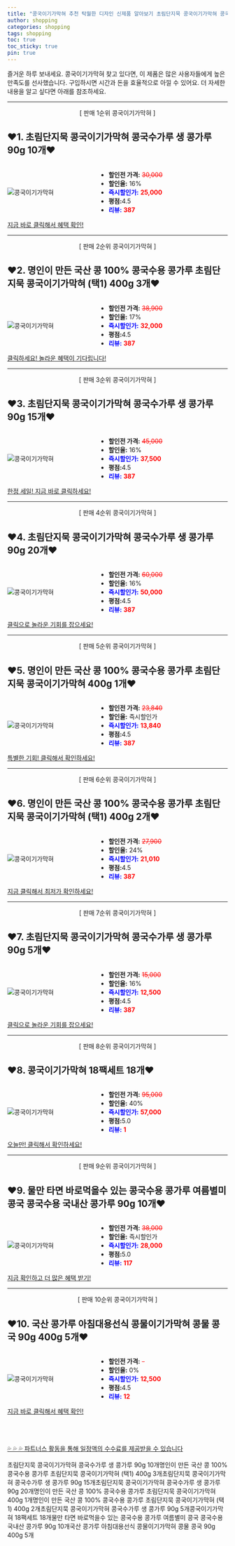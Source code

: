 ```yaml
---
title: "콩국이기가막혀 추천 탁월한 디자인 신제품 알아보기 초림단지묵 콩국이기가막혀 콩국수가루 생 콩가루"
author: shopping
categories: shopping
tags: shopping
toc: true
toc_sticky: true
pin: true
---
```

즐거운 하루 보내세요. 콩국이기가막혀 찾고 있다면, 이 제품은 많은 사용자들에게 높은 만족도를 선사했습니다. 구입하시면 시간과 돈을 효율적으로 아낄 수 있어요. 더 자세한 내용을 알고 싶다면 아래를 참조하세요.

---
<p class="toplist" style="margin: 0 auto; display: block; width: fit-content;">[ 판매 1순위 콩국이기가막혀 ]</p>

<h2><strong>❤️1. 초림단지묵 콩국이기가막혀 콩국수가루 생 콩가루 90g 10개❤️</strong></h2>

<div style="display: flex; align-items: center;">
    <div style="flex: 0.4;">
        <img src="https://thumbnail8.coupangcdn.com/thumbnails/remote/230x230ex/image/vendor_inventory/20e3/b62d8d49ae7216c7bf94738fe8d8bc339926d23a1d286d15d5ebedfbab93.png" alt="콩국이기가막혀" style="max-width: 100%;">
    </div>
    <div style="flex: 0.6; margin-left: 10px;">
        <ul>
            <li><strong>할인전 가격:</strong> <del style="color: red;">30,000</del></li>
            <li><strong>할인율:</strong> 16%</li>
            <li><span style='color:blue'><strong>즉시할인가:</strong></span> <span style='color:red'><strong>25,000</strong></span></li>
            <li><strong>평점:</strong>4.5</li>
            <li><span style='color:blue'><strong>리뷰:</strong></span> <span style='color:red'><strong>387</strong></span></li>
        </ul>
    </div>
</div>
<div class="center">
    <a href="https://selin100587.github.io?lptag=AF9450613&subid=githubio&pageKey=6660599974&traceid=V0-153&itemId=18942259243&vendorItemId=83999496790" class="myButton">
        지금 바로 클릭해서 혜택 확인!
    </a>
</div>


---
<p class="toplist" style="margin: 0 auto; display: block; width: fit-content;">[ 판매 2순위 콩국이기가막혀 ]</p>

<h2><strong>❤️2. 명인이 만든 국산 콩 100% 콩국수용 콩가루 초림단지묵 콩국이기가막혀 (택1) 400g 3개❤️</strong></h2>

<div style="display: flex; align-items: center;">
    <div style="flex: 0.4;">
        <img src="https://thumbnail9.coupangcdn.com/thumbnails/remote/230x230ex/image/vendor_inventory/b16e/c433419ad3226a581d91582f7bf93b655d88c2dcc460c3f1486510379172.jpg" alt="콩국이기가막혀" style="max-width: 100%;">
    </div>
    <div style="flex: 0.6; margin-left: 10px;">
        <ul>
            <li><strong>할인전 가격:</strong> <del style="color: red;">38,900</del></li>
            <li><strong>할인율:</strong> 17%</li>
            <li><span style='color:blue'><strong>즉시할인가:</strong></span> <span style='color:red'><strong>32,000</strong></span></li>
            <li><strong>평점:</strong>4.5</li>
            <li><span style='color:blue'><strong>리뷰:</strong></span> <span style='color:red'><strong>387</strong></span></li>
        </ul>
    </div>
</div>
<div class="center">
    <a href="https://selin100587.github.io?lptag=AF9450613&subid=githubio&pageKey=6660599974&traceid=V0-153&itemId=14552794616&vendorItemId=81795135751" class="myButton">
        클릭하세요! 놀라운 혜택이 기다립니다!
    </a>
</div>


---
<p class="toplist" style="margin: 0 auto; display: block; width: fit-content;">[ 판매 3순위 콩국이기가막혀 ]</p>

<h2><strong>❤️3. 초림단지묵 콩국이기가막혀 콩국수가루 생 콩가루 90g 15개❤️</strong></h2>

<div style="display: flex; align-items: center;">
    <div style="flex: 0.4;">
        <img src="https://thumbnail8.coupangcdn.com/thumbnails/remote/230x230ex/image/vendor_inventory/20e3/b62d8d49ae7216c7bf94738fe8d8bc339926d23a1d286d15d5ebedfbab93.png" alt="콩국이기가막혀" style="max-width: 100%;">
    </div>
    <div style="flex: 0.6; margin-left: 10px;">
        <ul>
            <li><strong>할인전 가격:</strong> <del style="color: red;">45,000</del></li>
            <li><strong>할인율:</strong> 16%</li>
            <li><span style='color:blue'><strong>즉시할인가:</strong></span> <span style='color:red'><strong>37,500</strong></span></li>
            <li><strong>평점:</strong>4.5</li>
            <li><span style='color:blue'><strong>리뷰:</strong></span> <span style='color:red'><strong>387</strong></span></li>
        </ul>
    </div>
</div>
<div class="center">
    <a href="https://selin100587.github.io?lptag=AF9450613&subid=githubio&pageKey=6660599974&traceid=V0-153&itemId=18942259244&vendorItemId=83999496779" class="myButton">
        한정 세일! 지금 바로 클릭하세요!
    </a>
</div>


---
<p class="toplist" style="margin: 0 auto; display: block; width: fit-content;">[ 판매 4순위 콩국이기가막혀 ]</p>

<h2><strong>❤️4. 초림단지묵 콩국이기가막혀 콩국수가루 생 콩가루 90g 20개❤️</strong></h2>

<div style="display: flex; align-items: center;">
    <div style="flex: 0.4;">
        <img src="https://thumbnail8.coupangcdn.com/thumbnails/remote/230x230ex/image/vendor_inventory/20e3/b62d8d49ae7216c7bf94738fe8d8bc339926d23a1d286d15d5ebedfbab93.png" alt="콩국이기가막혀" style="max-width: 100%;">
    </div>
    <div style="flex: 0.6; margin-left: 10px;">
        <ul>
            <li><strong>할인전 가격:</strong> <del style="color: red;">60,000</del></li>
            <li><strong>할인율:</strong> 16%</li>
            <li><span style='color:blue'><strong>즉시할인가:</strong></span> <span style='color:red'><strong>50,000</strong></span></li>
            <li><strong>평점:</strong>4.5</li>
            <li><span style='color:blue'><strong>리뷰:</strong></span> <span style='color:red'><strong>387</strong></span></li>
        </ul>
    </div>
</div>
<div class="center">
    <a href="https://selin100587.github.io?lptag=AF9450613&subid=githubio&pageKey=6660599974&traceid=V0-153&itemId=18942259247&vendorItemId=83999496766" class="myButton">
        클릭으로 놀라운 기회를 잡으세요!
    </a>
</div>


---
<p class="toplist" style="margin: 0 auto; display: block; width: fit-content;">[ 판매 5순위 콩국이기가막혀 ]</p>

<h2><strong>❤️5. 명인이 만든 국산 콩 100% 콩국수용 콩가루 초림단지묵 콩국이기가막혀 400g 1개❤️</strong></h2>

<div style="display: flex; align-items: center;">
    <div style="flex: 0.4;">
        <img src="https://thumbnail9.coupangcdn.com/thumbnails/remote/230x230ex/image/vendor_inventory/a0b6/e16330a8116b765f2880b03a811d70081bd3b3029b90ea3f2ab680d50f47.jpg" alt="콩국이기가막혀" style="max-width: 100%;">
    </div>
    <div style="flex: 0.6; margin-left: 10px;">
        <ul>
            <li><strong>할인전 가격:</strong> <del style="color: red;">23,840</del></li>
            <li><strong>할인율:</strong> 즉시할인가</li>
            <li><span style='color:blue'><strong>즉시할인가:</strong></span> <span style='color:red'><strong>13,840</strong></span></li>
            <li><strong>평점:</strong>4.5</li>
            <li><span style='color:blue'><strong>리뷰:</strong></span> <span style='color:red'><strong>387</strong></span></li>
        </ul>
    </div>
</div>
<div class="center">
    <a href="https://selin100587.github.io?lptag=AF9450613&subid=githubio&pageKey=6660599974&traceid=V0-153&itemId=14552447456&vendorItemId=81779127632" class="myButton">
        특별한 기회! 클릭해서 확인하세요!
    </a>
</div>


---
<p class="toplist" style="margin: 0 auto; display: block; width: fit-content;">[ 판매 6순위 콩국이기가막혀 ]</p>

<h2><strong>❤️6. 명인이 만든 국산 콩 100% 콩국수용 콩가루 초림단지묵 콩국이기가막혀 (택1) 400g 2개❤️</strong></h2>

<div style="display: flex; align-items: center;">
    <div style="flex: 0.4;">
        <img src="https://thumbnail9.coupangcdn.com/thumbnails/remote/230x230ex/image/vendor_inventory/b16e/c433419ad3226a581d91582f7bf93b655d88c2dcc460c3f1486510379172.jpg" alt="콩국이기가막혀" style="max-width: 100%;">
    </div>
    <div style="flex: 0.6; margin-left: 10px;">
        <ul>
            <li><strong>할인전 가격:</strong> <del style="color: red;">27,900</del></li>
            <li><strong>할인율:</strong> 24%</li>
            <li><span style='color:blue'><strong>즉시할인가:</strong></span> <span style='color:red'><strong>21,010</strong></span></li>
            <li><strong>평점:</strong>4.5</li>
            <li><span style='color:blue'><strong>리뷰:</strong></span> <span style='color:red'><strong>387</strong></span></li>
        </ul>
    </div>
</div>
<div class="center">
    <a href="https://selin100587.github.io?lptag=AF9450613&subid=githubio&pageKey=6660599974&traceid=V0-153&itemId=15287408652&vendorItemId=81795135798" class="myButton">
        지금 클릭해서 최저가 확인하세요!
    </a>
</div>


---
<p class="toplist" style="margin: 0 auto; display: block; width: fit-content;">[ 판매 7순위 콩국이기가막혀 ]</p>

<h2><strong>❤️7. 초림단지묵 콩국이기가막혀 콩국수가루 생 콩가루 90g 5개❤️</strong></h2>

<div style="display: flex; align-items: center;">
    <div style="flex: 0.4;">
        <img src="https://thumbnail8.coupangcdn.com/thumbnails/remote/230x230ex/image/vendor_inventory/20e3/b62d8d49ae7216c7bf94738fe8d8bc339926d23a1d286d15d5ebedfbab93.png" alt="콩국이기가막혀" style="max-width: 100%;">
    </div>
    <div style="flex: 0.6; margin-left: 10px;">
        <ul>
            <li><strong>할인전 가격:</strong> <del style="color: red;">15,000</del></li>
            <li><strong>할인율:</strong> 16%</li>
            <li><span style='color:blue'><strong>즉시할인가:</strong></span> <span style='color:red'><strong>12,500</strong></span></li>
            <li><strong>평점:</strong>4.5</li>
            <li><span style='color:blue'><strong>리뷰:</strong></span> <span style='color:red'><strong>387</strong></span></li>
        </ul>
    </div>
</div>
<div class="center">
    <a href="https://selin100587.github.io?lptag=AF9450613&subid=githubio&pageKey=6660599974&traceid=V0-153&itemId=18942259245&vendorItemId=83999496754" class="myButton">
        클릭으로 놀라운 기회를 잡으세요!
    </a>
</div>


---
<p class="toplist" style="margin: 0 auto; display: block; width: fit-content;">[ 판매 8순위 콩국이기가막혀 ]</p>

<h2><strong>❤️8. 콩국이기가막혀 18팩세트 18개❤️</strong></h2>

<div style="display: flex; align-items: center;">
    <div style="flex: 0.4;">
        <img src="https://thumbnail7.coupangcdn.com/thumbnails/remote/230x230ex/image/vendor_inventory/8cda/294138d5f852000dcca4b21ea086e6d9146ce6e4fc5531515706b2e6abcd.jpg" alt="콩국이기가막혀" style="max-width: 100%;">
    </div>
    <div style="flex: 0.6; margin-left: 10px;">
        <ul>
            <li><strong>할인전 가격:</strong> <del style="color: red;">95,000</del></li>
            <li><strong>할인율:</strong> 40%</li>
            <li><span style='color:blue'><strong>즉시할인가:</strong></span> <span style='color:red'><strong>57,000</strong></span></li>
            <li><strong>평점:</strong>5.0</li>
            <li><span style='color:blue'><strong>리뷰:</strong></span> <span style='color:red'><strong>1</strong></span></li>
        </ul>
    </div>
</div>
<div class="center">
    <a href="https://selin100587.github.io?lptag=AF9450613&subid=githubio&pageKey=8205195745&traceid=V0-153&itemId=23277835616&vendorItemId=90724582058" class="myButton">
        오늘만! 클릭해서 확인하세요!
    </a>
</div>


---
<p class="toplist" style="margin: 0 auto; display: block; width: fit-content;">[ 판매 9순위 콩국이기가막혀 ]</p>

<h2><strong>❤️9. 물만 타면 바로먹을수 있는 콩국수용 콩가루 여름별미 콩국 콩국수용 국내산 콩가루 90g 10개❤️</strong></h2>

<div style="display: flex; align-items: center;">
    <div style="flex: 0.4;">
        <img src="https://thumbnail9.coupangcdn.com/thumbnails/remote/230x230ex/image/vendor_inventory/e3ac/7c2ea94383aa490c80b805fd52bec27c1139f5119275df8974b83d290502.jpg" alt="콩국이기가막혀" style="max-width: 100%;">
    </div>
    <div style="flex: 0.6; margin-left: 10px;">
        <ul>
            <li><strong>할인전 가격:</strong> <del style="color: red;">38,000</del></li>
            <li><strong>할인율:</strong> 즉시할인가</li>
            <li><span style='color:blue'><strong>즉시할인가:</strong></span> <span style='color:red'><strong>28,000</strong></span></li>
            <li><strong>평점:</strong>5.0</li>
            <li><span style='color:blue'><strong>리뷰:</strong></span> <span style='color:red'><strong>117</strong></span></li>
        </ul>
    </div>
</div>
<div class="center">
    <a href="https://selin100587.github.io?lptag=AF9450613&subid=githubio&pageKey=8169583902&traceid=V0-153&itemId=13016666632&vendorItemId=79647123488" class="myButton">
        지금 확인하고 더 많은 혜택 받기!
    </a>
</div>


---
<p class="toplist" style="margin: 0 auto; display: block; width: fit-content;">[ 판매 10순위 콩국이기가막혀 ]</p>

<h2><strong>❤️10. 국산 콩가루 아침대용선식 콩물이기가막혀 콩물 콩국 90g 400g 5개❤️</strong></h2>

<div style="display: flex; align-items: center;">
    <div style="flex: 0.4;">
        <img src="https://thumbnail6.coupangcdn.com/thumbnails/remote/230x230ex/image/vendor_inventory/8203/71443c225935fca55af956f0bb39d72875f96ec04f386d4a1997d1277f96.jpg" alt="콩국이기가막혀" style="max-width: 100%;">
    </div>
    <div style="flex: 0.6; margin-left: 10px;">
        <ul>
            <li><strong>할인전 가격:</strong> <del style="color: red;">-</del></li>
            <li><strong>할인율:</strong> 0%</li>
            <li><span style='color:blue'><strong>즉시할인가:</strong></span> <span style='color:red'><strong>12,500</strong></span></li>
            <li><strong>평점:</strong>4.5</li>
            <li><span style='color:blue'><strong>리뷰:</strong></span> <span style='color:red'><strong>12</strong></span></li>
        </ul>
    </div>
</div>
<div class="center">
    <a href="https://selin100587.github.io?lptag=AF9450613&subid=githubio&pageKey=8243840560&traceid=V0-153&itemId=18965779036&vendorItemId=86091550341" class="myButton">
        지금 바로 클릭해서 혜택 확인!
    </a>
</div>

<br><br><br>[💦 💦 💦 파트너스 활동을 통해 일정액의 수수료를 제공받을 수 있습니다](https://link.coupang.com/a/bcpT2c)<br><br>초림단지묵 콩국이기가막혀 콩국수가루 생 콩가루 90g 10개명인이 만든 국산 콩 100% 콩국수용 콩가루 초림단지묵 콩국이기가막혀 (택1) 400g 3개초림단지묵 콩국이기가막혀 콩국수가루 생 콩가루 90g 15개초림단지묵 콩국이기가막혀 콩국수가루 생 콩가루 90g 20개명인이 만든 국산 콩 100% 콩국수용 콩가루 초림단지묵 콩국이기가막혀 400g 1개명인이 만든 국산 콩 100% 콩국수용 콩가루 초림단지묵 콩국이기가막혀 (택1) 400g 2개초림단지묵 콩국이기가막혀 콩국수가루 생 콩가루 90g 5개콩국이기가막혀 18팩세트 18개물만 타면 바로먹을수 있는 콩국수용 콩가루 여름별미 콩국 콩국수용 국내산 콩가루 90g 10개국산 콩가루 아침대용선식 콩물이기가막혀 콩물 콩국 90g 400g 5개